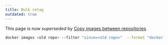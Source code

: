 ```yaml
---
title: Bulk retag
outdated: true
---
```


This page is now _superseded_ by [Copy images between repositories](copy-containers-between-repos.md)

```bash
docker images <old repo> --filter "since=<old repo>"  --format "docker tag {{.Repository}}:{{.Tag}} <new repo>:{{.Tag}} | docker push <new repo>:{{.Tag}}" | bash
```
